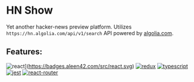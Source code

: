# HN Show

Yet another hacker-news preview platform. Utilizes `https://hn.algolia.com/api/v1/search` API powered by [algolia.com](https://algolia.com/).

## Features:

![react](./src/react.svg)](https://badges.aleen42.com/src/react.svg)
[![redux](./src/redux.svg)](https://badges.aleen42.com/src/redux.svg)
[![typescript](./src/typescript.svg)](https://badges.aleen42.com/src/typescript.svg)
[![jest](./src/jest_1.svg)](https://badges.aleen42.com/src/jest_1.svg)
[![react-router](./src/react-router.svg)](https://badges.aleen42.com/src/react-router.svg)